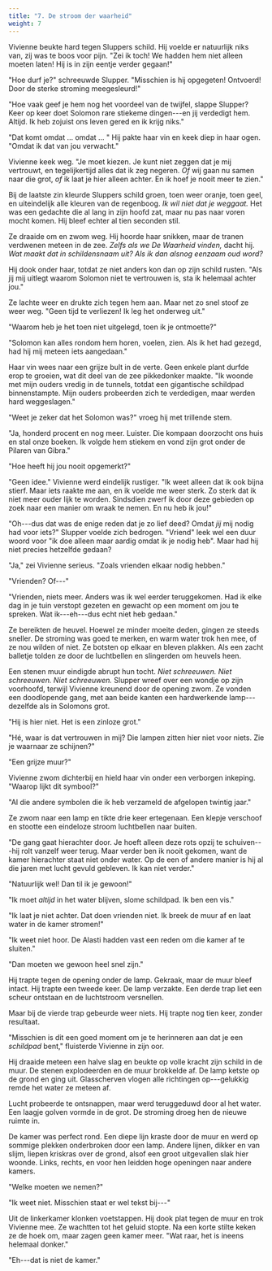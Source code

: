 ```yaml
---
title: "7. De stroom der waarheid"
weight: 7
---
```


Vivienne beukte hard tegen Sluppers schild. Hij voelde er natuurlijk niks van, zij was te boos voor pijn. "Zei ik toch! We hadden hem niet alleen moeten laten! Hij is in zijn eentje verder gegaan!"

"Hoe durf je?" schreeuwde Slupper. "Misschien is hij opgegeten! Ontvoerd! Door de sterke stroming meegesleurd!"

"Hoe vaak geef je hem nog het voordeel van de twijfel, slappe Slupper? Keer op keer doet Solomon rare stiekeme dingen---en jij verdedigt hem. Altijd. Ik heb zojuist ons leven gered en ik krijg niks."

"Dat komt omdat ... omdat ... " Hij pakte haar vin en keek diep in haar ogen. "Omdat ik dat van jou verwacht."

Vivienne keek weg. "Je moet kiezen. Je kunt niet zeggen dat je mij vertrouwt, en tegelijkertijd alles dat ik zeg negeren. _Of_ wij gaan nu samen naar die grot, _of_ ik laat je hier alleen achter. En ik hoef je nooit meer te zien."

Bij de laatste zin kleurde Sluppers schild groen, toen weer oranje, toen geel, en uiteindelijk alle kleuren van de regenboog. _Ik wil niet dat je weggaat._ Het was een gedachte die al lang in zijn hoofd zat, maar nu pas naar voren mocht komen. Hij bleef echter al tien seconden stil.

Ze draaide om en zwom weg. Hij hoorde haar snikken, maar de tranen verdwenen meteen in de zee. _Zelfs als we De Waarheid vinden,_ dacht hij. _Wat maakt dat in schildensnaam uit? Als ik dan alsnog eenzaam oud word?_ 

Hij dook onder haar, totdat ze niet anders kon dan op zijn schild rusten. "Als jij mij uitlegt waarom Solomon niet te vertrouwen is, sta ik helemaal achter jou."

Ze lachte weer en drukte zich tegen hem aan. Maar net zo snel stoof ze weer weg. "Geen tijd te verliezen! Ik leg het onderweg uit."

"Waarom heb je het toen niet uitgelegd, toen ik je ontmoette?"

"Solomon kan alles rondom hem horen, voelen, zien. Als ik het had gezegd, had hij mij meteen iets aangedaan."

Haar vin wees naar een grijze bult in de verte. Geen enkele plant durfde erop te groeien, wat dit deel van de zee pikkedonker maakte. "Ik woonde met mijn ouders vredig in de tunnels, totdat een gigantische schildpad binnenstampte. Mijn ouders probeerden zich te verdedigen, maar werden hard weggeslagen."

"Weet je zeker dat het Solomon was?" vroeg hij met trillende stem.

"Ja, honderd procent en nog meer. Luister. Die kompaan doorzocht ons huis en stal onze boeken. Ik volgde hem stiekem en vond zijn grot onder de Pilaren van Gibra."

"Hoe heeft hij jou nooit opgemerkt?"

"Geen idee." Vivienne werd eindelijk rustiger. "Ik weet alleen dat ik ook bijna stierf. Maar iets raakte me aan, en ik voelde me weer sterk. Zo sterk dat ik niet meer ouder lijk te worden. Sindsdien zwerf ik door deze gebieden op zoek naar een manier om wraak te nemen. En nu heb ik jou!"

"Oh---dus dat was de enige reden dat je zo lief deed? Omdat _jij_ mij nodig had voor iets?" Slupper voelde zich bedrogen. "Vriend" leek wel een duur woord voor "ik doe alleen maar aardig omdat ik je nodig heb". Maar had hij niet precies hetzelfde gedaan?

"Ja," zei Vivienne serieus. "Zoals vrienden elkaar nodig hebben."

"Vrienden? Of---"

"Vrienden, niets meer. Anders was ik wel eerder teruggekomen. Had ik elke dag in je tuin verstopt gezeten en gewacht op een moment om jou te spreken. Wat ik---eh---dus echt niet heb gedaan."

Ze bereikten de heuvel. Hoewel ze minder moeite deden, gingen ze steeds sneller. De stroming was goed te merken, en warm water trok hen mee, of ze nou wilden of niet. Ze botsten op elkaar en bleven plakken. Als een zacht balletje tolden ze door de luchtbellen en slingerden om heuvels heen.

Een stenen muur eindigde abrupt hun tocht. _Niet schreeuwen. Niet schreeuwen. Niet schreeuwen._ Slupper wreef over een wondje op zijn voorhoofd, terwijl Vivienne kreunend door de opening zwom. Ze vonden een doodlopende gang, met aan beide kanten een hardwerkende lamp---dezelfde als in Solomons grot.

"Hij is hier niet. Het is een zinloze grot."

"Hé, waar is dat vertrouwen in mij? Die lampen zitten hier niet voor niets. Zie je waarnaar ze schijnen?"

"Een grijze muur?"

Vivienne zwom dichterbij en hield haar vin onder een verborgen inkeping. "Waarop lijkt dit symbool?"

"Al die andere symbolen die ik heb verzameld de afgelopen twintig jaar."

Ze zwom naar een lamp en tikte drie keer ertegenaan. Een klepje verschoof en stootte een eindeloze stroom luchtbellen naar buiten.

"De gang gaat hierachter door. Je hoeft alleen deze rots opzij te schuiven---hij rolt vanzelf weer terug. Maar verder ben ik nooit gekomen, want de kamer hierachter staat niet onder water. Op de een of andere manier is hij al die jaren met lucht gevuld gebleven. Ik kan niet verder."

"Natuurlijk wel! Dan til ik je gewoon!"

"Ik moet _altijd_ in het water blijven, slome schildpad. Ik ben een vis."

"Ik laat je niet achter. Dat doen vrienden niet. Ik breek de muur af en laat water in de kamer stromen!"

"Ik weet niet hoor. De Alasti hadden vast een reden om die kamer af te sluiten."

"Dan moeten we gewoon heel snel zijn."

Hij trapte tegen de opening onder de lamp. Gekraak, maar de muur bleef intact. Hij trapte een tweede keer. De lamp verzakte. Een derde trap liet een scheur ontstaan en de luchtstroom versnellen. 

Maar bij de vierde trap gebeurde weer niets. Hij trapte nog tien keer, zonder resultaat.

"Misschien is dit een goed moment om je te herinneren aan dat je een _schildpad_ bent," fluisterde Vivienne in zijn oor.

Hij draaide meteen een halve slag en beukte op volle kracht zijn schild in de muur. De stenen explodeerden en de muur brokkelde af. De lamp ketste op de grond en ging uit. Glasscherven vlogen alle richtingen op---gelukkig remde het water ze meteen af.

Lucht probeerde te ontsnappen, maar werd teruggeduwd door al het water. Een laagje golven vormde in de grot. De stroming droeg hen de nieuwe ruimte in.

De kamer was perfect rond. Een diepe lijn kraste door de muur en werd op sommige plekken onderbroken door een lamp. Andere lijnen, dikker en van slijm, liepen kriskras over de grond, alsof een groot uitgevallen slak hier woonde. Links, rechts, en voor hen leidden hoge openingen naar andere kamers.

"Welke moeten we nemen?"

"Ik weet niet. Misschien staat er wel tekst bij---"

Uit de linkerkamer klonken voetstappen. Hij dook plat tegen de muur en trok Vivienne mee. Ze wachtten tot het geluid stopte. Na een korte stilte keken ze de hoek om, maar zagen geen kamer meer. "Wat raar, het is ineens helemaal donker."

"Eh---dat is niet de kamer."